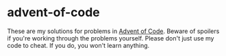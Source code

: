 # advent-of-code
These are my solutions for problems in [Advent of Code](http://adventofcode.com/). Beware of spoilers if you're working through the problems yourself. Please don't just use my code to cheat. If you do, you won't learn anything.

